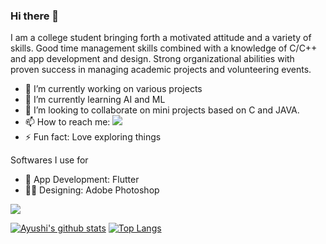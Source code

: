 ### Hi there 👋

<!--
**aj-spec/aj-spec** is a ✨ _special_ ✨ repository because its `README.md` (this file) appears on your GitHub profile.

Here are some ideas to get you started:-->
I am a college student bringing forth a motivated attitude and a variety of skills. Good time management skills combined with a knowledge of C/C++ and app development and design. Strong organizational abilities with proven success in managing academic projects and volunteering events.

- 🔭 I’m currently working on various projects
- 🌱 I’m currently learning AI and ML
- 👯 I’m looking to collaborate on mini projects based on C and JAVA.
- 📫 How to reach me: ![](https://www.linkedin.com/in/ayushi-jain-17b547190/)
- ⚡ Fun fact: Love exploring things

Softwares I use for
- 🤖 App Development: Flutter
- 👩‍💻 Designing: Adobe Photoshop

![](https://komarev.com/ghpvc/?username=aj-spec)

[![Ayushi's github stats](https://github-readme-stats.vercel.app/api?username=aj-spec&count_private=true&show_icons=true)](https://github.com/aj-spec/github-readme-stats)
[![Top Langs](https://github-readme-stats.vercel.app/api/top-langs/?username=aj-spec&layout=compact)](https://github.com/aj-spec/github-readme-stats)

